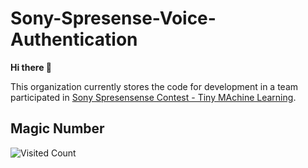 # Sony-Spresense-Voice-Authentication
**Hi there 👋**

This organization currently stores the code for development in a team participated in [Sony Spresensense Contest - Tiny MAchine Learning](https://gdsc.community.dev/events/details/developer-student-clubs-university-of-liverpool-liverpool-united-kingdom-presents-sony-spresense-contest-tiny-machine-learning/).

## Magic Number
![Visited Count](https://moe-counter.glitch.me/get/@Sony-Spresense-Voice-Authentication?theme=gelbooru)
<!--
**This** is a ✨ _special_ ✨ repository because its `README.md` (this file) appears on your GitHub profile.
  
Here are some ideas to get you started:

- 🔭 I’m currently working on ...
- 🌱 I’m currently learning ...
- 👯 I’m looking to collaborate on ...
- 🤔 I’m looking for help with ...
- 💬 Ask me about ...
- 📫 How to reach me: ...
- 😄 Pronouns: ...
- ⚡ Fun fact: ...
-->
